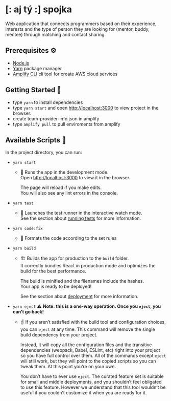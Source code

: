 # [: aj tý :] spojka

Web application that connects programmers based on their experience, interests and the type of person they are looking for (mentor, buddy, mentee) through matching and contact sharing.

## Prerequisites ⚙️

-   [Node.js](https://nodejs.org/en/download/)
-   [Yarn](https://classic.yarnpkg.com/en/docs/getting-started) package manager
-   [Amplify CLI](https://docs.amplify.aws/cli/start/install) cli tool for create AWS cloud services

## Getting Started 🚀

-   type `yarn` to install dependencies
-   type `yarn start` and open [http://localhost:3000](http://localhost:3000) to view project in the browser.
-   create team-provider-info.json in amplify
-   type `amplify pull` to pull enviroments from amplify

## Available Scripts 📃

In the project directory, you can run:

-   `yarn start`

    -   🚀 Runs the app in the development mode.\
        Open [http://localhost:3000](http://localhost:3000) to view it in the browser.

        The page will reload if you make edits.\
        You will also see any lint errors in the console.

-   `yarn test`

    -   🧪 Launches the test runner in the interactive watch mode.\
        See the section about [running tests](https://facebook.github.io/create-react-app/docs/running-tests) for more information.

-   `yarn code:fix`

    -   💅 Formats the code according to the set rules

-   `yarn build`

    -   🏗️ Builds the app for production to the `build` folder.\
        It correctly bundles React in production mode and optimizes the build for the best performance.

        The build is minified and the filenames include the hashes.\
        Your app is ready to be deployed!

        See the section about [deployment](https://facebook.github.io/create-react-app/docs/deployment) for more information.

-   `yarn eject` ⚠️ **Note: this is a one-way operation. Once you `eject`, you can’t go back!**

    -   ☝️ If you aren’t satisfied with the build tool and configuration choices, you can `eject` at any time. This command will remove the single build dependency from your project.

        Instead, it will copy all the configuration files and the transitive dependencies (webpack, Babel, ESLint, etc) right into your project so you have full control over them. All of the commands except `eject` will still work, but they will point to the copied scripts so you can tweak them. At this point you’re on your own.

        You don’t have to ever use `eject`. The curated feature set is suitable for small and middle deployments, and you shouldn’t feel obligated to use this feature. However we understand that this tool wouldn’t be useful if you couldn’t customize it when you are ready for it.
